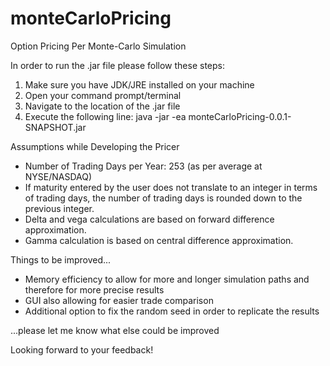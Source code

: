 # monteCarloPricing
Option Pricing Per Monte-Carlo Simulation

In order to run the .jar file please follow these steps:
1) Make sure you have JDK/JRE installed on your machine
2) Open your command prompt/terminal
3) Navigate to the location of the .jar file
4) Execute the following line:
java -jar -ea monteCarloPricing-0.0.1-SNAPSHOT.jar

Assumptions while Developing the Pricer
- Number of Trading Days per Year: 253 (as per average at NYSE/NASDAQ)
- If maturity entered by the user does not translate to an integer in terms of trading days, the number of trading days is rounded down to the previous integer.
- Delta and vega calculations are based on forward difference approximation.
- Gamma calculation is based on central difference approximation.

Things to be improved...
- Memory efficiency to allow for more and longer simulation paths and therefore for more precise results
- GUI also allowing for easier trade comparison
- Additional option to fix the random seed in order to replicate the results

...please let me know what else could be improved

Looking forward to your feedback!
